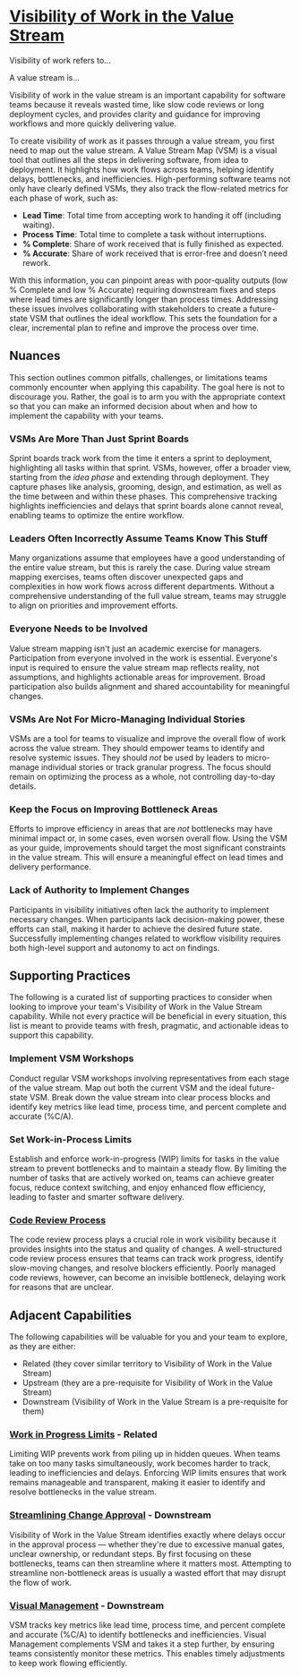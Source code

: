 # [Visibility of Work in the Value Stream](https://dora.dev/capabilities/work-visibility-in-value-stream/)

Visibility of work refers to...

A value stream is...

Visibility of work in the value stream is an important capability for software teams because it reveals wasted time, like slow code reviews or long deployment cycles, and provides clarity and guidance for improving workflows and more quickly delivering value. 

To create visibility of work as it passes through a value stream, you first need to map out the value stream. A Value Stream Map (VSM) is a visual tool that outlines all the steps in delivering software, from idea to deployment. It highlights how work flows across teams, helping identify delays, bottlenecks, and inefficiencies. High-performing software teams not only have clearly defined VSMs, they also track the flow-related metrics for each phase of work, such as:

- **Lead Time**: Total time from accepting work to handing it off (including waiting).
- **Process Time**: Total time to complete a task without interruptions.
- **% Complete**: Share of work received that is fully finished as expected.
- **% Accurate**: Share of work received that is error-free and doesn’t need rework.

With this information, you can pinpoint areas with poor-quality outputs (low % Complete and low % Accurate) requiring downstream fixes and steps where lead times are significantly longer than process times. Addressing these issues involves collaborating with stakeholders to create a future-state VSM that outlines the ideal workflow. This sets the foundation for a clear, incremental plan to refine and improve the process over time.

## Nuances
This section outlines common pitfalls, challenges, or limitations teams commonly encounter when applying this capability. The goal here is not to discourage you. Rather, the goal is to arm you with the appropriate context so that you can make an informed decision about when and how to implement the capability with your teams.

### VSMs Are More Than Just Sprint Boards

Sprint boards track work from the time it enters a sprint to deployment, highlighting all tasks within that sprint. VSMs, however, offer a broader view, starting from the *idea phase* and extending through deployment. They capture phases like analysis, grooming, design, and estimation, as well as the time between and within these phases. This comprehensive tracking highlights inefficiencies and delays that sprint boards alone cannot reveal, enabling teams to optimize the entire workflow.

### Leaders Often Incorrectly Assume Teams Know This Stuff

Many organizations assume that employees have a good understanding of the entire value stream, but this is rarely the case. During value stream mapping exercises, teams often discover unexpected gaps and complexities in how work flows across different departments. Without a comprehensive understanding of the full value stream, teams may struggle to align on priorities and improvement efforts.

### Everyone Needs to be Involved

Value stream mapping isn't just an academic exercise for managers. Participation from everyone involved in the work is essential. Everyone's input is required to ensure the value stream map reflects reality, not assumptions, and highlights actionable areas for improvement. Broad participation also builds alignment and shared accountability for meaningful changes.

### VSMs Are Not For Micro-Managing Individual Stories

VSMs are a tool for teams to visualize and improve the overall flow of work across the value stream. They should empower teams to identify and resolve systemic issues. They should *not* be used by leaders to micro-manage individual stories or track granular progress. The focus should remain on optimizing the process as a whole, not controlling day-to-day details.

### Keep the Focus on Improving Bottleneck Areas

Efforts to improve efficiency in areas that are *not* bottlenecks may have minimal impact or, in some cases, even worsen overall flow. Using the VSM as your guide, improvements should target the most significant constraints in the value stream. This will ensure a meaningful effect on lead times and delivery performance.

### Lack of Authority to Implement Changes

Participants in visibility initiatives often lack the authority to implement necessary changes. When participants lack decision-making power, these efforts can stall, making it harder to achieve the desired future state. Successfully implementing changes related to workflow visibility requires both high-level support and autonomy to act on findings.

## Supporting Practices

The following is a curated list of supporting practices to consider when looking to improve your team's Visibility of Work in the Value Stream capability. While not every practice will be beneficial in every situation, this list is meant to provide teams with fresh, pragmatic, and actionable ideas to support this capability.

### Implement VSM Workshops

Conduct regular VSM workshops involving representatives from each stage of the value stream. Map out both the current VSM and the ideal future-state VSM. Break down the value stream into clear process blocks and identify key metrics like lead time, process time, and percent complete and accurate (%C/A).

### Set Work-in-Process Limits

Establish and enforce work-in-progress (WIP) limits for tasks in the value stream to prevent bottlenecks and to maintain a steady flow. By limiting the number of tasks that are actively worked on, teams can achieve greater focus, reduce context switching, and enjoy enhanced flow efficiency, leading to faster and smarter software delivery.

### [Code Review Process](/practices/conduct-code-reviews.md)

The code review process plays a crucial role in work visibility because it provides insights into the status and quality of changes. A well-structured code review process ensures that teams can track work progress, identify slow-moving changes, and resolve blockers efficiently. Poorly managed code reviews, however, can become an invisible bottleneck, delaying work for reasons that are unclear.

## Adjacent Capabilities

The following capabilities will be valuable for you and your team to explore, as they are either:

- Related (they cover similar territory to Visibility of Work in the Value Stream)
- Upstream (they are a pre-requisite for Visibility of Work in the Value Stream)
- Downstream (Visibility of Work in the Value Stream is a pre-requisite for them)

### [Work in Progress Limits](/capabilities/work-in-process-limits.md) - Related

Limiting WIP prevents work from piling up in hidden queues. When teams take on too many tasks simultaneously, work becomes harder to track, leading to inefficiencies and delays. Enforcing WIP limits ensures that work remains manageable and transparent, making it easier to identify and resolve bottlenecks in the value stream.

### [Streamlining Change Approval](/capabilities/streamline-change-approval.md) - Downstream

Visibility of Work in the Value Stream identifies exactly where delays occur in the approval process — whether they're due to excessive manual gates, unclear ownership, or redundant steps. By first focusing on these bottlenecks, teams can then streamline where it matters most. Attempting to streamline non-bottleneck areas is usually a wasted effort that may disrupt the flow of work.

### [Visual Management](/capabilities/visual-management.md) - Downstream

VSM tracks key metrics like lead time, process time, and percent complete and accurate (%C/A) to identify bottlenecks and inefficiencies. Visual Management complements VSM and takes it a step further, by ensuring teams consistently monitor these metrics. This enables timely adjustments to keep work flowing efficiently.
